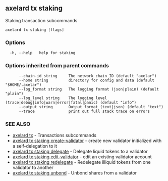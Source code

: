 ## axelard tx staking

Staking transaction subcommands

```
axelard tx staking [flags]
```

### Options

```
  -h, --help   help for staking
```

### Options inherited from parent commands

```
      --chain-id string     The network chain ID (default "axelar")
      --home string         directory for config and data (default "$HOME/.axelar")
      --log_format string   The logging format (json|plain) (default "plain")
      --log_level string    The logging level (trace|debug|info|warn|error|fatal|panic) (default "info")
      --output string       Output format (text|json) (default "text")
      --trace               print out full stack trace on errors
```

### SEE ALSO

- [axelard tx](/cli-docs/v0_31_2/axelard_tx) - Transactions subcommands
- [axelard tx staking create-validator](/cli-docs/v0_31_2/axelard_tx_staking_create-validator) - create new validator initialized with a self-delegation to it
- [axelard tx staking delegate](/cli-docs/v0_31_2/axelard_tx_staking_delegate) - Delegate liquid tokens to a validator
- [axelard tx staking edit-validator](/cli-docs/v0_31_2/axelard_tx_staking_edit-validator) - edit an existing validator account
- [axelard tx staking redelegate](/cli-docs/v0_31_2/axelard_tx_staking_redelegate) - Redelegate illiquid tokens from one validator to another
- [axelard tx staking unbond](/cli-docs/v0_31_2/axelard_tx_staking_unbond) - Unbond shares from a validator
